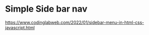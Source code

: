 # Simple Side bar nav 

https://www.codinglabweb.com/2022/01/sidebar-menu-in-html-css-javascript.html
